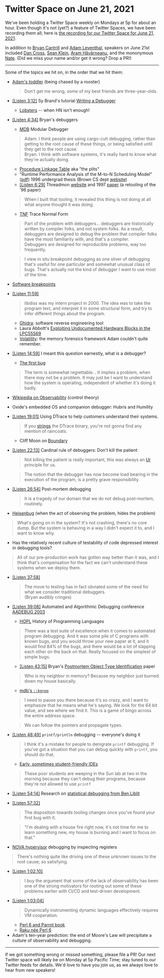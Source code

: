 # Twitter Space on June 21, 2021

We've been holding a Twitter Space weekly on Mondays at 5p for about an hour.
Even though it's not (yet?) a feature of Twitter Spaces, we have been
recording them all; here is
[the recording for our Twitter Space for June 21, 2021](https://youtu.be/UOucW3F7nCg).

In addition to
[Bryan Cantrill](https://twitter.com/bcantrill) and
[Adam Leventhal](https://twitter.com/ahl),
speakers on June 21st included
[Dan Cross](https://twitter.com/dancrossnyc),
[Sean Klein](https://twitter.com/does_he_byte),
[Aram Hăvărneanu](https://twitter.com/aramh),
and the mononymous [Nate](https://twitter.com/perlhack).
(Did we miss your name and/or get it wrong? Drop a PR!)

---
Some of the topics we hit on, in the order that we hit them:

- [Adam's toddler](https://twitter.com/ahl/status/1381978199404371968) (being chased by a rooster)
  > Don't get me wrong, some of my best friends are three-year-olds.
- [[Listen 3:12]](https://youtu.be/UOucW3F7nCg?t=192) Sy Brand's tutorial
  [Writing a Debugger](https://blog.tartanllama.xyz/writing-a-linux-debugger-setup/)
  - [Lobsters](https://lobste.rs/) -- when HN isn't enough!
- [[Listen 4:34]](https://youtu.be/UOucW3F7nCg?t=274) Bryan's debuggers
  - [MDB](https://illumos.org/books/mdb/intro-1.html#intro-1) Modular Debugger
  > Adam: I think people are using cargo-cult debugging, rather than getting to the root cause
  > of these things, or being satisfied until they get to the root cause. \
  > Bryan: I think with software systems, it's really hard to know what they're actually doing.
  - [Procedure Linkage Table][plt] aka "the plits"
  - "Runtime Performance Analysis of the M-to-N Scheduling Model" ([pdf][m2n]) 1996 undergrad thesis
    (Brown CS dept [website](https://cs.brown.edu/research/pubs/techreports/reports/CS-96-19.html))    
  - [[Listen 6:29]](https://youtu.be/UOucW3F7nCg?t=389)
    Threadmon [website](https://cs.brown.edu/research/thmon/thmon.html)
    and 1997 [paper](https://www.computer.org/csdl/proceedings-article/hicss/1997/7734010253/12OmNC3FG5x)
    (a retooling of the '96 paper)
  > When I built that tooling, it revealed this thing
  > is not doing at all what anyone thought it was doing.
  - [TNF](https://docs.oracle.com/cd/E19504-01/802-5880/6i9k05dgd/index.html) Trace Normal Form
  > Part of the problem with debuggers... debuggers are historically written by compiler folks,
  > and not system folks. As a result, debuggers are designed to debug the problem that
  > compiler folks have the most familiarity with, and that's a compiler. \
  > Debuggers are designed for reproducible problems, way too frequently.
  
  > I view in situ breakpoint debugging as one sliver of debugging that's useful for
  > one particular and somewhat unusual class of bugs. That's actually not the kind of
  > debugger I want to use most of the time.
- [Software breakpoints](https://en.wikipedia.org/wiki/Breakpoint#Software)
- [[Listen 11:59]](https://youtu.be/UOucW3F7nCg?t=719)
  > libdiss was my intern project in 2000. The idea was to take the program text,
  > and interpret it in some structural form, and try to infer different things about the program.
  - [Ghidra](https://ghidra-sre.org/): software reverse engineering tool
  - Laura Abbott's [Exploiting Undocumented Hardware Blocks in the LPC55S69](https://oxide.computer/blog/lpc55)
  - [Volatility](https://www.volatilityfoundation.org/): the memory forensics
    framework Adam couldn't quite remember.
- [[Listen 14:59]](https://youtu.be/UOucW3F7nCg?t=899)
  I meant this question earnestly, what _is_ a debugger?
  - [The first bug](https://www.nationalgeographic.org/thisday/sep9/worlds-first-computer-bug/)
  > The term is somewhat regrettable... It implies a problem, when there may not be a problem.
  > It may just be I want to understand how the system is operating, independent of whether
  > it's doing it badly.
- [Wikipedia on Observability](https://en.wikipedia.org/wiki/Observability) (control theory)
- Oxide's embedded OS and companion debugger: Hubris and Humility
- [[Listen 19:01]](https://youtu.be/UOucW3F7nCg?t=1141)
  Using DTrace to help customers understand their systems.
  > If you [strings](https://illumos.org/man/1/strings) the DTrace binary,
  > you're not gonna find any mention of raincoats.
  - Cliff Moon on [Boundary](https://youtu.be/ShqtnrmXVAY?t=140)
- [[Listen 22:13]](https://youtu.be/UOucW3F7nCg?t=1333)
  Cardinal rule of debuggers: Don't kill the patient
  > Not killing the patient is really important,
  > this was always an [Ur](https://en.wikipedia.org/wiki/Ur) principle for us.
 
  > The notion that the debugger has now become load bearing in the execution of the program,
  > is a pretty grave responsibility.
- [[Listen 26:54]](https://youtu.be/UOucW3F7nCg?t=1614) Post-mortem debugging
  > It is a tragedy of our domain that we do not debug post-mortem, routinely.
- [Heisenbug](https://en.wikipedia.org/wiki/Heisenbug)
  (when the act of observing the problem, hides the problem)
> What's going on in the system? It's not crashing, there's no core dump.
> But the system is behaving in a way I didn't expect it to, and I want to know why.
- Has the relatively recent culture of testability of code depressed interest in debugging tools?
> All of our pre-production work has gotten way better than it was, and I think that's
> compensation for the fact we can't understand these systems when we deploy them.
- [[Listen 37:58]](https://youtu.be/UOucW3F7nCg?t=2278)
  > The move to testing has in fact obviated some of the need for
  > what we consider traditional debuggers. \
  > (Bryan audibly cringes)
- [[Listen 39:08]](https://youtu.be/UOucW3F7nCg?t=2348)
  Automated and Algorithmic Debugging conference
  [AADEBUG 2003](https://arxiv.org/abs/cs/0309027)
  - [HOPL](https://hopl4.sigplan.org/) History of Programming Languages
  > There was a test suite of excellence when it comes to automated program debugging.
  > And it was some pile of C programs with known bugs, and you would throw your new
  > paper at it, and it would find 84% of the bugs, and there would be a lot of
  > slapping each other on the back on that. Really focused on the simplest of simple bugs.
  - [[Listen 43:15]](https://youtu.be/UOucW3F7nCg?t=2595)
    Bryan's [Postmortem Object Type Identification](https://arxiv.org/abs/cs/0309037) paper
  > Who is my neighbor in memory? Because my neighbor just burned down my house basically.
  - [mdb's `::kgrep`](https://docs.oracle.com/cd/E19455-01/806-5194/6je7ktfm4/index.html)
  > I need to pause you there because it's so crazy, and I want to emphasize that
  > he means what he's saying. We look for the 64 bit value, and see where we find it.
  > This is a game of bingo across the entire address space.
  
  > We can follow the pointers and propagate types.
- [[Listen 48:49]](https://youtu.be/UOucW3F7nCg?t=2929)
  `printf/println` debugging -- everyone's doing it
  > I think it's a mistake for people to denigrate `printf` debugging.
  > If you've got a situation that you can debug quickly with `printf`, you should do that.
  - [Early, sometimes student-friendly IDEs](http://cs.brown.edu/people/spr/researchenv.html)
  > These poor students are weeping in the Sun lab at two in the morning because they
  > can't debug their programs, because they're not allowed to use `printf`
- [[Listen 54:14]](https://youtu.be/UOucW3F7nCg?t=3254)
  Research on [statistical debugging from Ben Liblit](http://pages.cs.wisc.edu/~liblit/#statistical-debugging)
- [[Listen 57:32]](https://youtu.be/UOucW3F7nCg?t=3452)
  > The disposition towards tooling changes once you've found your first bug with it.

  > "I'm dealing with a house fire right now, it's not time for me to learn something new,
  > my house is burning and I want to focus on that."
- [NOVA hypervisor](https://hypervisor.org/) debugging by inspecting registers
> There's nothing quite like driving one of these unknown issues to the root cause; so satisfying.
- [[Listen 1:02:10]](https://youtu.be/UOucW3F7nCg?t=3730)
  > I buy the argument that some of the lack of observability has been one of the strong motivators
  > for rooting out some of these problems earlier with CI/CD and test-driven development.
- [[Listen 1:03:04]](https://youtu.be/UOucW3F7nCg?t=3784)
  > Dynamically instrumenting dynamic languages effectively requires VM cooperation.
  - [Perl 6 and Parrot book](https://www.oreilly.com/library/view/perl-6-and/059600737X/)
  - [Raku née Perl 6](https://www.raku.org/)
- Adam's ten-year prediction: the end of Moore's Law will precipitate a culture of observability and debugging.

---
If we got something wrong or missed something, please file a PR!
Our next Twitter space will likely be on Monday at 5p Pacific Time; stay tuned
to our Twitter feeds for details.  We'd love to have you join us, as we
always love to hear from new speakers!

[m2n]: https://sjmulder.nl/dl/pdf/unsorted/1996%20-%20Cantrill%20-%20Runtime%20Performance%20Analysis%20of%20the%20M-to-N%20Scheduling%20Model.pdf
[plt]: https://refspecs.linuxfoundation.org/ELF/zSeries/lzsabi0_zSeries/x2251.html#PROCEDURELINKAGETABLE
